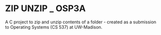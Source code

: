# ZIP UNZIP _ OSP3A

A C project to zip and unzip contents of a folder - created as a submission to Operating Systems (CS 537) at UW-Madison.
